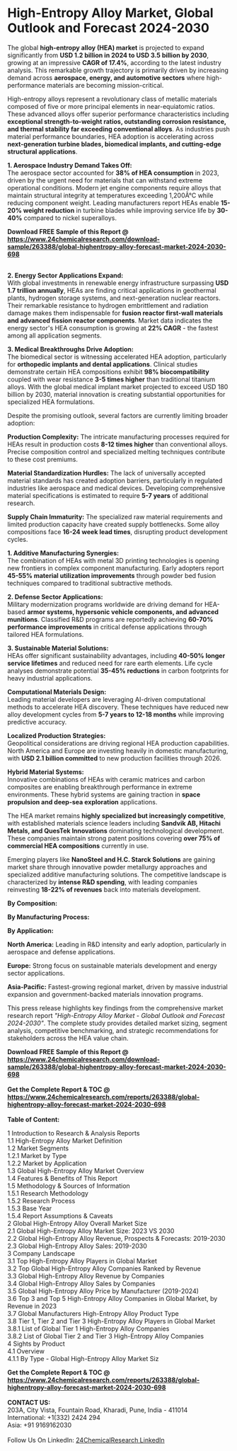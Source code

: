 <h1>High-Entropy Alloy Market, Global Outlook and Forecast 2024-2030</h1><p>The global <strong>high-entropy alloy (HEA) market</strong> is projected to expand significantly from <strong>USD 1.2 billion in 2024 to USD 3.5 billion by 2030</strong>, growing at an impressive <strong>CAGR of 17.4%</strong>, according to the latest industry analysis. This remarkable growth trajectory is primarily driven by increasing demand across <strong>aerospace, energy, and automotive sectors</strong> where high-performance materials are becoming mission-critical.</p><p>High-entropy alloys represent a revolutionary class of metallic materials composed of five or more principal elements in near-equiatomic ratios. These advanced alloys offer superior performance characteristics including <strong>exceptional strength-to-weight ratios, outstanding corrosion resistance, and thermal stability far exceeding conventional alloys</strong>. As industries push material performance boundaries, HEA adoption is accelerating across <strong>next-generation turbine blades, biomedical implants, and cutting-edge structural applications</strong>.</p><p><strong>1. Aerospace Industry Demand Takes Off:</strong><br>
The aerospace sector accounted for <strong>38% of HEA consumption</strong> in 2023, driven by the urgent need for materials that can withstand extreme operational conditions. Modern jet engine components require alloys that maintain structural integrity at temperatures exceeding 1,200Â°C while reducing component weight. Leading manufacturers report HEAs enable <strong>15-20% weight reduction</strong> in turbine blades while improving service life by <strong>30-40%</strong> compared to nickel superalloys.</p><div><b>Download FREE Sample of this Report @ 
            <a href="https://www.24chemicalresearch.com/download-sample/263388/global-highentropy-alloy-forecast-market-2024-2030-698">
            https://www.24chemicalresearch.com/download-sample/263388/global-highentropy-alloy-forecast-market-2024-2030-698</a></b></div><br><p><strong>2. Energy Sector Applications Expand:</strong><br>
With global investments in renewable energy infrastructure surpassing <strong>USD 1.7 trillion annually</strong>, HEAs are finding critical applications in geothermal plants, hydrogen storage systems, and next-generation nuclear reactors. Their remarkable resistance to hydrogen embrittlement and radiation damage makes them indispensable for <strong>fusion reactor first-wall materials and advanced fission reactor components</strong>. Market data indicates the energy sector's HEA consumption is growing at <strong>22% CAGR</strong> - the fastest among all application segments.</p><p><strong>3. Medical Breakthroughs Drive Adoption:</strong><br>
The biomedical sector is witnessing accelerated HEA adoption, particularly for <strong>orthopedic implants and dental applications</strong>. Clinical studies demonstrate certain HEA compositions exhibit <strong>98% biocompatibility</strong> coupled with wear resistance <strong>3-5 times higher</strong> than traditional titanium alloys. With the global medical implant market projected to exceed USD 180 billion by 2030, material innovation is creating substantial opportunities for specialized HEA formulations.</p><p>Despite the promising outlook, several factors are currently limiting broader adoption:</p><p><strong>Production Complexity:</strong> The intricate manufacturing processes required for HEAs result in production costs <strong>8-12 times higher</strong> than conventional alloys. Precise composition control and specialized melting techniques contribute to these cost premiums.</p><p><strong>Material Standardization Hurdles:</strong> The lack of universally accepted material standards has created adoption barriers, particularly in regulated industries like aerospace and medical devices. Developing comprehensive material specifications is estimated to require <strong>5-7 years</strong> of additional research.</p><p><strong>Supply Chain Immaturity:</strong> The specialized raw material requirements and limited production capacity have created supply bottlenecks. Some alloy compositions face <strong>16-24 week lead times</strong>, disrupting product development cycles.</p><p><strong>1. Additive Manufacturing Synergies:</strong><br>
The combination of HEAs with metal 3D printing technologies is opening new frontiers in complex component manufacturing. Early adopters report <strong>45-55% material utilization improvements</strong> through powder bed fusion techniques compared to traditional subtractive methods.</p><p><strong>2. Defense Sector Applications:</strong><br>
Military modernization programs worldwide are driving demand for HEA-based <strong>armor systems, hypersonic vehicle components, and advanced munitions</strong>. Classified R&amp;D programs are reportedly achieving <strong>60-70% performance improvements</strong> in critical defense applications through tailored HEA formulations.</p><p><strong>3. Sustainable Material Solutions:</strong><br>
HEAs offer significant sustainability advantages, including <strong>40-50% longer service lifetimes</strong> and reduced need for rare earth elements. Life cycle analyses demonstrate potential <strong>35-45% reductions</strong> in carbon footprints for heavy industrial applications.</p><p><strong>Computational Materials Design:</strong><br>
	Leading material developers are leveraging AI-driven computational methods to accelerate HEA discovery. These techniques have reduced new alloy development cycles from <strong>5-7 years to 12-18 months</strong> while improving predictive accuracy.</p><p><strong>Localized Production Strategies:</strong><br>
	Geopolitical considerations are driving regional HEA production capabilities. North America and Europe are investing heavily in domestic manufacturing, with <strong>USD 2.1 billion committed</strong> to new production facilities through 2026.</p><p><strong>Hybrid Material Systems:</strong><br>
	Innovative combinations of HEAs with ceramic matrices and carbon composites are enabling breakthrough performance in extreme environments. These hybrid systems are gaining traction in <strong>space propulsion and deep-sea exploration</strong> applications.</p><p>The HEA market remains <strong>highly specialized but increasingly competitive</strong>, with established materials science leaders including <strong>Sandvik AB, Hitachi Metals, and QuesTek Innovations</strong> dominating technological development. These companies maintain strong patent positions covering <strong>over 75% of commercial HEA compositions</strong> currently in use.</p><p>Emerging players like <strong>NanoSteel and H.C. Starck Solutions</strong> are gaining market share through innovative powder metallurgy approaches and specialized additive manufacturing solutions. The competitive landscape is characterized by <strong>intense R&amp;D spending</strong>, with leading companies reinvesting <strong>18-22% of revenues</strong> back into materials development.</p><p><strong>By Composition:</strong></p><p><strong>By Manufacturing Process:</strong></p><p><strong>By Application:</strong></p><p><strong>North America:</strong> Leading in R&amp;D intensity and early adoption, particularly in aerospace and defense applications.</p><p><strong>Europe:</strong> Strong focus on sustainable materials development and energy sector applications.</p><p><strong>Asia-Pacific:</strong> Fastest-growing regional market, driven by massive industrial expansion and government-backed materials innovation programs.</p><p>This press release highlights key findings from the comprehensive market research report <em>"High-Entropy Alloy Market - Global Outlook and Forecast 2024-2030"</em>. The complete study provides detailed market sizing, segment analysis, competitive benchmarking, and strategic recommendations for stakeholders across the HEA value chain.</p><div><b>Download FREE Sample of this Report @ 
            <a href="https://www.24chemicalresearch.com/download-sample/263388/global-highentropy-alloy-forecast-market-2024-2030-698">
            https://www.24chemicalresearch.com/download-sample/263388/global-highentropy-alloy-forecast-market-2024-2030-698</a></b></div><br><div><b>Get the Complete Report & TOC @ 
            <a href="https://www.24chemicalresearch.com/reports/263388/global-highentropy-alloy-forecast-market-2024-2030-698">
            https://www.24chemicalresearch.com/reports/263388/global-highentropy-alloy-forecast-market-2024-2030-698</a></b></div><br>
            <b>Table of Content:</b><p>1 Introduction to Research & Analysis Reports<br />
    1.1 High-Entropy Alloy Market Definition<br />
    1.2 Market Segments<br />
        1.2.1 Market by Type<br />
        1.2.2 Market by Application<br />
    1.3 Global High-Entropy Alloy Market Overview<br />
    1.4 Features & Benefits of This Report<br />
    1.5 Methodology & Sources of Information<br />
        1.5.1 Research Methodology<br />
        1.5.2 Research Process<br />
        1.5.3 Base Year<br />
        1.5.4 Report Assumptions & Caveats<br />
2 Global High-Entropy Alloy Overall Market Size<br />
    2.1 Global High-Entropy Alloy Market Size: 2023 VS 2030<br />
    2.2 Global High-Entropy Alloy Revenue, Prospects & Forecasts: 2019-2030<br />
    2.3 Global High-Entropy Alloy Sales: 2019-2030<br />
3 Company Landscape<br />
    3.1 Top High-Entropy Alloy Players in Global Market<br />
    3.2 Top Global High-Entropy Alloy Companies Ranked by Revenue<br />
    3.3 Global High-Entropy Alloy Revenue by Companies<br />
    3.4 Global High-Entropy Alloy Sales by Companies<br />
    3.5 Global High-Entropy Alloy Price by Manufacturer (2019-2024)<br />
    3.6 Top 3 and Top 5 High-Entropy Alloy Companies in Global Market, by Revenue in 2023<br />
    3.7 Global Manufacturers High-Entropy Alloy Product Type<br />
    3.8 Tier 1, Tier 2 and Tier 3 High-Entropy Alloy Players in Global Market<br />
        3.8.1 List of Global Tier 1 High-Entropy Alloy Companies<br />
        3.8.2 List of Global Tier 2 and Tier 3 High-Entropy Alloy Companies<br />
4 Sights by Product<br />
    4.1 Overview<br />
        4.1.1 By Type - Global High-Entropy Alloy Market Siz</p><div><b>Get the Complete Report & TOC @ 
            <a href="https://www.24chemicalresearch.com/reports/263388/global-highentropy-alloy-forecast-market-2024-2030-698">
            https://www.24chemicalresearch.com/reports/263388/global-highentropy-alloy-forecast-market-2024-2030-698</a></b></div><br><b>CONTACT US:</b><br>
            203A, City Vista, Fountain Road, Kharadi, Pune, India - 411014<br>
            International: +1(332) 2424 294<br>
            Asia: +91 9169162030 <br><br>
            Follow Us On LinkedIn: <a href="https://www.linkedin.com/company/24chemicalresearch/">24ChemicalResearch LinkedIn</a>